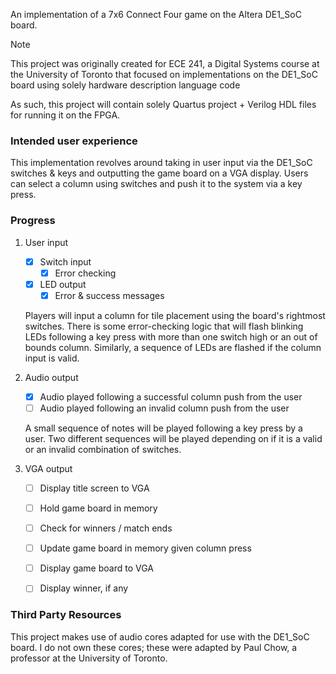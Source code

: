 An implementation of a 7x6 Connect Four game on the Altera DE1_SoC board. 

> [!NOTE]
> This project was originally created for ECE 241, a Digital Systems course at the 
> University of Toronto that focused on implementations on the DE1_SoC board using 
> solely hardware description language code

As such, this project will contain solely Quartus project + Verilog HDL files for
running it on the FPGA.


### Intended user experience

This implementation revolves around taking in user input via the DE1_SoC switches &
keys and outputting the game board on a VGA display. Users can select a column using
switches and push it to the system via a key press. 

### Progress

1. User input 
    - [x] Switch input
        - [x] Error checking
    - [x] LED output
        - [x] Error & success messages
    
    Players will input a column for tile placement using the board's rightmost
    switches. There is some error-checking logic that will flash blinking LEDs
    following a key press with more than one switch high or an out of bounds column.
    Similarly, a sequence of LEDs are flashed if the column input is valid.

2. Audio output 
    - [x] Audio played following a successful column push from the user
    - [ ] Audio played following an invalid column push from the user

    A small sequence of notes will be played following a key press by a user. Two
    different sequences will be played depending on if it is a valid or an invalid
    combination of switches.

3. VGA output
    - [ ] Display title screen to VGA
    - [ ] Hold game board in memory
    - [ ] Check for winners / match ends 
    - [ ] Update game board in memory given column press
    - [ ] Display game board to VGA
    - [ ] Display winner, if any


### Third Party Resources

This project makes use of audio cores adapted for use with the DE1_SoC board. I do not own these cores; these were adapted by Paul Chow, a professor at the University of Toronto.
